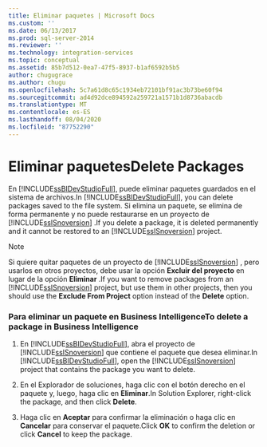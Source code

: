 ```yaml
---
title: Eliminar paquetes | Microsoft Docs
ms.custom: ''
ms.date: 06/13/2017
ms.prod: sql-server-2014
ms.reviewer: ''
ms.technology: integration-services
ms.topic: conceptual
ms.assetid: 85b7d512-0ea7-47f5-8937-b1af6592b5b5
author: chugugrace
ms.author: chugu
ms.openlocfilehash: 5c7a61d8c65c1934eb72101bf91ac3b73be60f94
ms.sourcegitcommit: ad4d92dce894592a259721a1571b1d8736abacdb
ms.translationtype: MT
ms.contentlocale: es-ES
ms.lasthandoff: 08/04/2020
ms.locfileid: "87752290"
---
```

# <a name="delete-packages"></a><span data-ttu-id="28cdc-102">Eliminar paquetes</span><span class="sxs-lookup"><span data-stu-id="28cdc-102">Delete Packages</span></span>
  <span data-ttu-id="28cdc-103">En [!INCLUDE[ssBIDevStudioFull](../includes/ssbidevstudiofull-md.md)], puede eliminar paquetes guardados en el sistema de archivos.</span><span class="sxs-lookup"><span data-stu-id="28cdc-103">In [!INCLUDE[ssBIDevStudioFull](../includes/ssbidevstudiofull-md.md)], you can delete packages saved to the file system.</span></span> <span data-ttu-id="28cdc-104">Si elimina un paquete, se elimina de forma permanente y no puede restaurarse en un proyecto de [!INCLUDE[ssISnoversion](../includes/ssisnoversion-md.md)] .</span><span class="sxs-lookup"><span data-stu-id="28cdc-104">If you delete a package, it is deleted permanently and it cannot be restored to an [!INCLUDE[ssISnoversion](../includes/ssisnoversion-md.md)] project.</span></span>  
  
> [!NOTE]  
>  <span data-ttu-id="28cdc-105">Si quiere quitar paquetes de un proyecto de [!INCLUDE[ssISnoversion](../includes/ssisnoversion-md.md)] , pero usarlos en otros proyectos, debe usar la opción **Excluir del proyecto** en lugar de la opción **Eliminar** .</span><span class="sxs-lookup"><span data-stu-id="28cdc-105">If you want to remove packages from an [!INCLUDE[ssISnoversion](../includes/ssisnoversion-md.md)] project, but use them in other projects, then you should use the **Exclude From Project** option instead of the **Delete** option.</span></span>  
  
### <a name="to-delete-a-package-in-business-intelligence"></a><span data-ttu-id="28cdc-106">Para eliminar un paquete en Business Intelligence</span><span class="sxs-lookup"><span data-stu-id="28cdc-106">To delete a package in Business Intelligence</span></span>  
  
1.  <span data-ttu-id="28cdc-107">En [!INCLUDE[ssBIDevStudioFull](../includes/ssbidevstudiofull-md.md)], abra el proyecto de [!INCLUDE[ssISnoversion](../includes/ssisnoversion-md.md)] que contiene el paquete que desea eliminar.</span><span class="sxs-lookup"><span data-stu-id="28cdc-107">In [!INCLUDE[ssBIDevStudioFull](../includes/ssbidevstudiofull-md.md)], open the [!INCLUDE[ssISnoversion](../includes/ssisnoversion-md.md)] project that contains the package you want to delete.</span></span>  
  
2.  <span data-ttu-id="28cdc-108">En el Explorador de soluciones, haga clic con el botón derecho en el paquete y, luego, haga clic en **Eliminar**.</span><span class="sxs-lookup"><span data-stu-id="28cdc-108">In Solution Explorer, right-click the package, and then click **Delete**.</span></span>  
  
3.  <span data-ttu-id="28cdc-109">Haga clic en **Aceptar** para confirmar la eliminación o haga clic en **Cancelar** para conservar el paquete.</span><span class="sxs-lookup"><span data-stu-id="28cdc-109">Click **OK** to confirm the deletion or click **Cancel** to keep the package.</span></span>  
  
  
